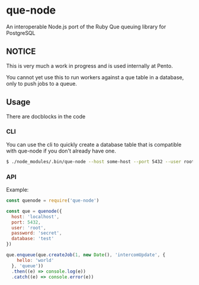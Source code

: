 # que-node
An interoperable Node.js port of the Ruby Que queuing library for PostgreSQL

## NOTICE

This is very much a work in progress and is used internally at Pento.

You cannot yet use this to run workers against a que table in a database, only to push jobs to a queue.

## Usage

There are docblocks in the code

### CLI
You can use the cli to quickly create a database table that is compatible with que-node if you don't already have one.
```bash
$ ./node_modules/.bin/que-node --host some-host --port 5432 --user root --password secret --database test
```

### API

Example:
```javascript
const quenode = require('que-node')

const que = quenode({
  host: 'localhost',
  port: 5432,
  user: 'root',
  password: 'secret',
  database: 'test'
})

que.enqueue(que.createJob(1, new Date(), 'intercomUpdate', {
    hello: 'world'
  }, 'queue'))
  .then((e) => console.log(e))
  .catch((e) => console.error(e))
```
